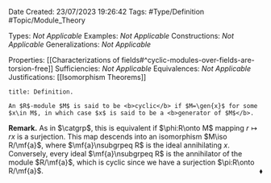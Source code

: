 <div class="topSpace"></div>

Date Created: 23/07/2023 19:26:42
Tags: #Type/Definition #Topic/Module_Theory

Types: <i>Not Applicable</i>
Examples: <i>Not Applicable</i>
Constructions: <i>Not Applicable</i>
Generalizations: <i>Not Applicable</i>

Properties: [[Characterizations of fields#^cyclic-modules-over-fields-are-torsion-free]]
Sufficiencies: <i>Not Applicable</i>
Equivalences: <i>Not Applicable</i>
Justifications: [[Isomorphism Theorems]]

``` ad-Definition
title: Definition.

An $R$-module $M$ is said to be <b>cyclic</b> if $M=\gen{x}$ for some $x\in M$, in which case $x$ is said to be a <b>generator of $M$</b>.

```

<b>Remark.</b> As in $\catgrp$, this is equivalent if $\phi:R\onto M$ mapping $r\mapsto rx$ is a surjection. This map descends into an isomorphism $M\iso R/\mf{a}$, where $\mf{a}\nsubgrpeq R$ is the ideal annihilating $x$. Conversely, every ideal $\mf{a}\nsubgrpeq R$ is the annihilator of the module $R/\mf{a}$, which is cyclic since we have a surjection $\pi:R\onto R/\mf{a}$.<span style="float:right;">$\blacklozenge$</span>

